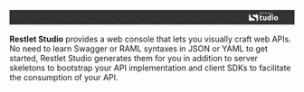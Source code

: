 
![Restlet Studio](images/01.jpg "Restlet Studio")

**Restlet Studio** provides a web console that lets you visually craft web APIs. No need to learn Swagger or RAML syntaxes in JSON or YAML to get started, Restlet Studio generates them for you in addition to server skeletons to bootstrap your API implementation and client SDKs to facilitate the consumption of your API.